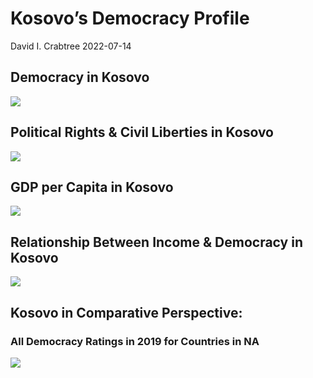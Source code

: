 Kosovo’s Democracy Profile
================
David I. Crabtree
2022-07-14

## Democracy in Kosovo

![](C:\Users\David\Desktop\PROGRA~1\FILESA~1\CFSS\hw06\reports\KOSOVO~1/figure-gfm/Demscore-1.png)<!-- -->

## Political Rights & Civil Liberties in Kosovo

![](C:\Users\David\Desktop\PROGRA~1\FILESA~1\CFSS\hw06\reports\KOSOVO~1/figure-gfm/Political%20Rights%20&%20Civil%20Libs-1.png)<!-- -->

## GDP per Capita in Kosovo

![](C:\Users\David\Desktop\PROGRA~1\FILESA~1\CFSS\hw06\reports\KOSOVO~1/figure-gfm/GDP%20per%20Capita-1.png)<!-- -->

## Relationship Between Income & Democracy in Kosovo

![](C:\Users\David\Desktop\PROGRA~1\FILESA~1\CFSS\hw06\reports\KOSOVO~1/figure-gfm/Income%20&%20Dem-1.png)<!-- -->

## Kosovo in Comparative Perspective:

### All Democracy Ratings in 2019 for Countries in NA

![](C:\Users\David\Desktop\PROGRA~1\FILESA~1\CFSS\hw06\reports\KOSOVO~1/figure-gfm/Democracy%20in%20Comparative%20Perspective-1.png)<!-- -->
